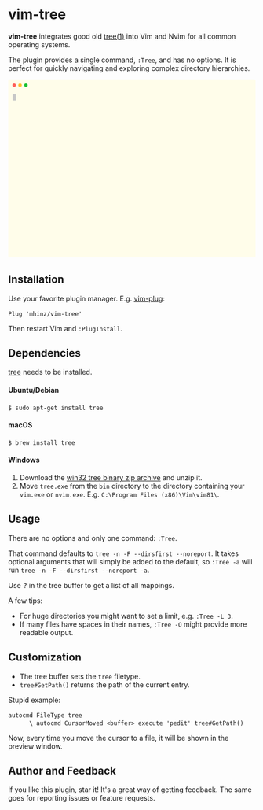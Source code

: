 # vim-tree

**vim-tree** integrates good old [tree(1)](http://mama.indstate.edu/users/ice/tree) into
Vim and Nvim for all common operating systems.

The plugin provides a single command, `:Tree`, and has no options. It is perfect
for quickly navigating and exploring complex directory hierarchies.

![vim-tree in action](./demo.svg)

## Installation

Use your favorite plugin manager. E.g. [vim-plug](https://github.com/junegunn/vim-plug):

    Plug 'mhinz/vim-tree'

Then restart Vim and `:PlugInstall`.

## Dependencies

[tree](http://mama.indstate.edu/users/ice/tree) needs to be installed.

#### Ubuntu/Debian

    $ sudo apt-get install tree

#### macOS

    $ brew install tree

#### Windows

1. Download the [win32 tree binary zip archive](http://downloads.sourceforge.net/gnuwin32/tree-1.5.2.2-bin.zip) and unzip it.
1. Move `tree.exe` from the `bin` directory to the directory containing your
   `vim.exe` or `nvim.exe`. E.g. `C:\Program Files (x86)\Vim\vim81\`.

## Usage

There are no options and only one command: `:Tree`.

That command defaults to `tree -n -F --dirsfirst --noreport`. It takes optional
arguments that will simply be added to the default, so `:Tree -a` will run `tree
-n -F --dirsfirst --noreport -a`.

Use <kbd>?</kbd> in the tree buffer to get a list of all mappings.

A few tips:

- For huge directories you might want to set a limit, e.g. `:Tree -L 3`.
- If many files have spaces in their names, `:Tree -Q` might provide more
  readable output.

## Customization

- The tree buffer sets the `tree` filetype.
- `tree#GetPath()` returns the path of the current entry.

Stupid example:

```vim
autocmd FileType tree
      \ autocmd CursorMoved <buffer> execute 'pedit' tree#GetPath()
```

Now, every time you move the cursor to a file, it will be shown in the preview
window.

## Author and Feedback

If you like this plugin, star it! It's a great way of getting feedback. The same
goes for reporting issues or feature requests.
